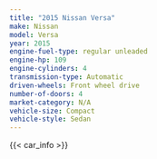 ```yaml
---
title: "2015 Nissan Versa"
make: Nissan
model: Versa
year: 2015
engine-fuel-type: regular unleaded
engine-hp: 109
engine-cylinders: 4
transmission-type: Automatic
driven-wheels: Front wheel drive
number-of-doors: 4
market-category: N/A
vehicle-size: Compact
vehicle-style: Sedan
---
```


{{< car_info >}}
